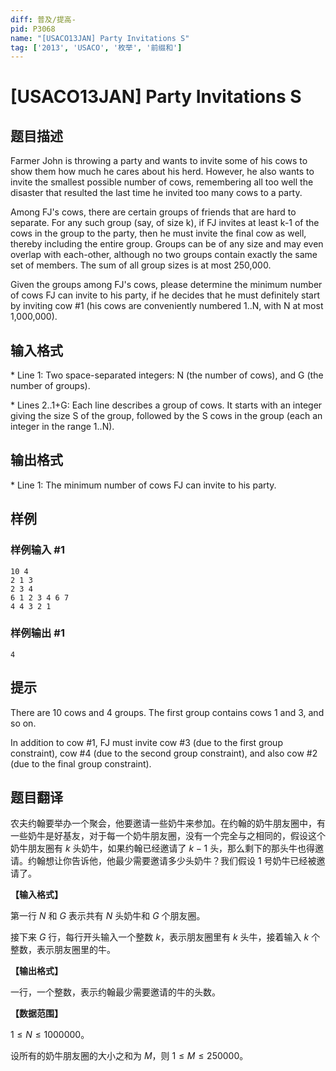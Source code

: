 ```yaml
---
diff: 普及/提高-
pid: P3068
name: "[USACO13JAN] Party Invitations S"
tag: ['2013', 'USACO', '枚举', '前缀和']
---
```

# [USACO13JAN] Party Invitations S
## 题目描述

Farmer John is throwing a party and wants to invite some of his cows to show them how much he cares about his herd.  However, he also wants to invite the smallest possible number of cows, remembering all too well the disaster that resulted the last time he invited too many cows to a party.

Among FJ's cows, there are certain groups of friends that are hard to separate.  For any such group (say, of size k), if FJ invites at least k-1 of the cows in the group to the party, then he must invite the final cow as well, thereby including the entire group.  Groups can be of any size and may even overlap with each-other, although no two groups contain exactly the same set of members.  The sum of all group sizes is at most 250,000.

Given the groups among FJ's cows, please determine the minimum number of cows FJ can invite to his party, if he decides that he must definitely start by inviting cow #1 (his cows are conveniently numbered 1..N, with N at most 1,000,000).


## 输入格式

\* Line 1: Two space-separated integers: N (the number of cows), and G (the number of groups).

\* Lines 2..1+G: Each line describes a group of cows.  It starts with an integer giving the size S of the group, followed by the S cows in the group (each an integer in the range 1..N).


## 输出格式

\* Line 1: The minimum number of cows FJ can invite to his party.



## 样例

### 样例输入 #1
```
10 4 
2 1 3 
2 3 4 
6 1 2 3 4 6 7 
4 4 3 2 1 

```
### 样例输出 #1
```
4 

```
## 提示

There are 10 cows and 4 groups.  The first group contains cows 1 and 3, and so on.


In addition to cow #1, FJ must invite cow #3 (due to the first group constraint), cow #4 (due to the second group constraint), and also cow #2 (due to the final group constraint).


## 题目翻译

农夫约翰要举办一个聚会，他要邀请一些奶牛来参加。在约翰的奶牛朋友圈中，有一些奶牛是好基友，对于每一个奶牛朋友圈，没有一个完全与之相同的，假设这个奶牛朋友圈有 $k$ 头奶牛，如果约翰已经邀请了 $k-1$ 头，那么剩下的那头牛也得邀请。约翰想让你告诉他，他最少需要邀请多少头奶牛？我们假设 $1$ 号奶牛已经被邀请了。

**【输入格式】**

第一行 $N$ 和 $G$ 表示共有 $N$ 头奶牛和 $G$ 个朋友圈。

接下来 $G$ 行，每行开头输入一个整数 $k$，表示朋友圈里有 $k$ 头牛，接着输入 $k$ 个整数，表示朋友圈里的牛。

**【输出格式】**

一行，一个整数，表示约翰最少需要邀请的牛的头数。

**【数据范围】**

$1 \leq  N\leq1000000$。

设所有的奶牛朋友圈的大小之和为 $M$，则 $1 \leq  M\leq250000$。
